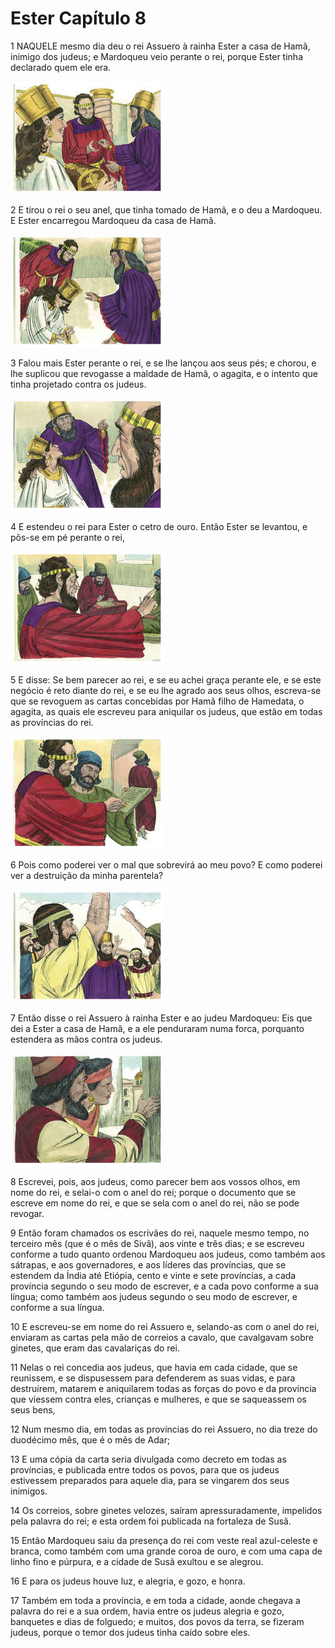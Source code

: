 # Ester Capítulo 8

1	NAQUELE mesmo dia deu o rei Assuero à rainha Ester a casa de Hamã, inimigo dos judeus; e Mardoqueu veio perante o rei, porque Ester tinha declarado quem ele era.

![](.img/17_Es_08_01_RG.jpg)

2	E tirou o rei o seu anel, que tinha tomado de Hamã, e o deu a Mardoqueu. E Ester encarregou Mardoqueu da casa de Hamã.

![](.img/17_Es_08_02_RG.jpg)

3	Falou mais Ester perante o rei, e se lhe lançou aos seus pés; e chorou, e lhe suplicou que revogasse a maldade de Hamã, o agagita, e o intento que tinha projetado contra os judeus.

![](.img/17_Es_08_03_RG.jpg)

4	E estendeu o rei para Ester o cetro de ouro. Então Ester se levantou, e pôs-se em pé perante o rei,

![](.img/17_Es_08_04_RG.jpg)

5	E disse: Se bem parecer ao rei, e se eu achei graça perante ele, e se este negócio é reto diante do rei, e se eu lhe agrado aos seus olhos, escreva-se que se revoguem as cartas concebidas por Hamã filho de Hamedata, o agagita, as quais ele escreveu para aniquilar os judeus, que estão em todas as províncias do rei.

![](.img/17_Es_08_05_RG.jpg)

6	Pois como poderei ver o mal que sobrevirá ao meu povo? E como poderei ver a destruição da minha parentela?

![](.img/17_Es_08_06_RG.jpg)

7	Então disse o rei Assuero à rainha Ester e ao judeu Mardoqueu: Eis que dei a Ester a casa de Hamã, e a ele penduraram numa forca, porquanto estendera as mãos contra os judeus.

![](.img/17_Es_08_07_RG.jpg)

8	Escrevei, pois, aos judeus, como parecer bem aos vossos olhos, em nome do rei, e selai-o com o anel do rei; porque o documento que se escreve em nome do rei, e que se sela com o anel do rei, não se pode revogar.

9	Então foram chamados os escrivães do rei, naquele mesmo tempo, no terceiro mês (que é o mês de Sivã), aos vinte e três dias; e se escreveu conforme a tudo quanto ordenou Mardoqueu aos judeus, como também aos sátrapas, e aos governadores, e aos líderes das províncias, que se estendem da Índia até Etiópia, cento e vinte e sete províncias, a cada província segundo o seu modo de escrever, e a cada povo conforme a sua língua; como também aos judeus segundo o seu modo de escrever, e conforme a sua língua.

10	E escreveu-se em nome do rei Assuero e, selando-as com o anel do rei, enviaram as cartas pela mão de correios a cavalo, que cavalgavam sobre ginetes, que eram das cavalariças do rei.

11	Nelas o rei concedia aos judeus, que havia em cada cidade, que se reunissem, e se dispusessem para defenderem as suas vidas, e para destruírem, matarem e aniquilarem todas as forças do povo e da província que viessem contra eles, crianças e mulheres, e que se saqueassem os seus bens,

12	Num mesmo dia, em todas as províncias do rei Assuero, no dia treze do duodécimo mês, que é o mês de Adar;

13	E uma cópia da carta seria divulgada como decreto em todas as províncias, e publicada entre todos os povos, para que os judeus estivessem preparados para aquele dia, para se vingarem dos seus inimigos.

14	Os correios, sobre ginetes velozes, saíram apressuradamente, impelidos pela palavra do rei; e esta ordem foi publicada na fortaleza de Susã.

15	Então Mardoqueu saiu da presença do rei com veste real azul-celeste e branca, como também com uma grande coroa de ouro, e com uma capa de linho fino e púrpura, e a cidade de Susã exultou e se alegrou.

16	E para os judeus houve luz, e alegria, e gozo, e honra.

17	Também em toda a província, e em toda a cidade, aonde chegava a palavra do rei e a sua ordem, havia entre os judeus alegria e gozo, banquetes e dias de folguedo; e muitos, dos povos da terra, se fizeram judeus, porque o temor dos judeus tinha caído sobre eles.

